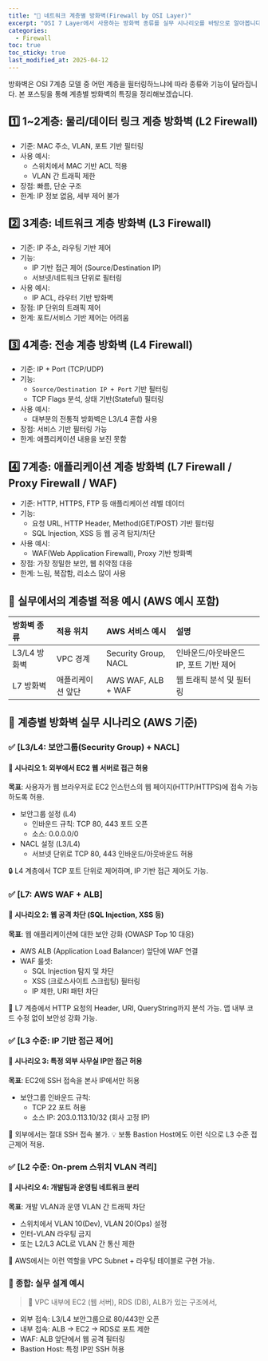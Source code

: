 ```yaml
---
title: "🔐 네트워크 계층별 방화벽(Firewall by OSI Layer)"
excerpt: "OSI 7 Layer에서 사용하는 방화벽 종류를 실무 시나리오를 바탕으로 알아봅니다."
categories:
  - Firewall
toc: true
toc_sticky: true
last_modified_at: 2025-04-12
---
```


방화벽은 OSI 7계층 모델 중 어떤 계층을 필터링하느냐에 따라 종류와 기능이 달라집니다. 
본 포스팅을 통해 계층별 방화벽의 특징을 정리해보겠습니다.

## 1️⃣ 1~2계층: 물리/데이터 링크 계층 방화벽 (L2 Firewall)
- 기준: MAC 주소, VLAN, 포트 기반 필터링
- 사용 예시:
  - 스위치에서 MAC 기반 ACL 적용
  - VLAN 간 트래픽 제한
- 장점: 빠름, 단순 구조
- 한계: IP 정보 없음, 세부 제어 불가

## 2️⃣ 3계층: 네트워크 계층 방화벽 (L3 Firewall)
- 기준: IP 주소, 라우팅 기반 제어
- 기능:
  - IP 기반 접근 제어 (Source/Destination IP)
  - 서브넷/네트워크 단위로 필터링
- 사용 예시:
  - IP ACL, 라우터 기반 방화벽
- 장점: IP 단위의 트래픽 제어
- 한계: 포트/서비스 기반 제어는 어려움

## 3️⃣ 4계층: 전송 계층 방화벽 (L4 Firewall)
- 기준: IP + Port (TCP/UDP)
- 기능:
  - `Source/Destination IP + Port` 기반 필터링
  - TCP Flags 분석, 상태 기반(Stateful) 필터링
- 사용 예시:
  - 대부분의 전통적 방화벽은 L3/L4 혼합 사용
- 장점: 서비스 기반 필터링 가능
- 한계: 애플리케이션 내용을 보진 못함

## 4️⃣ 7계층: 애플리케이션 계층 방화벽 (L7 Firewall / Proxy Firewall / WAF)
- 기준: HTTP, HTTPS, FTP 등 애플리케이션 레벨 데이터
- 기능:
  - 요청 URL, HTTP Header, Method(GET/POST) 기반 필터링
  - SQL Injection, XSS 등 웹 공격 탐지/차단
- 사용 예시:
  - WAF(Web Application Firewall), Proxy 기반 방화벽
- 장점: 가장 정밀한 보안, 웹 취약점 대응
- 한계: 느림, 복잡함, 리소스 많이 사용

## 📌 실무에서의 계층별 적용 예시 (AWS 예시 포함)

| 방화벽 종류    | 적용 위치     | AWS 서비스 예시           | 설명                      |
|:----------|:----------|:---------------------|:------------------------|
| L3/L4 방화벽 | VPC 경계    | Security Group, NACL | 인바운드/아웃바운드 IP, 포트 기반 제어 |
| L7 방화벽    | 애플리케이션 앞단 | AWS WAF, ALB + WAF   | 웹 트래픽 분석 및 필터링          |

## 🧩 계층별 방화벽 실무 시나리오 (AWS 기준)

### ✅ [L3/L4: 보안그룹(Security Group) + NACL]

#### 📌 시나리오 1: 외부에서 EC2 웹 서버로 접근 허용

**목표**: 사용자가 웹 브라우저로 EC2 인스턴스의 웹 페이지(HTTP/HTTPS)에 접속 가능하도록 허용.
- 보안그룹 설정 (L4)
  - 인바운드 규칙: TCP 80, 443 포트 오픈
  - 소스: 0.0.0.0/0
- NACL 설정 (L3/L4)
  - 서브넷 단위로 TCP 80, 443 인바운드/아웃바운드 허용

🔒 L4 계층에서 TCP 포트 단위로 제어하며, IP 기반 접근 제어도 가능.

### ✅ [L7: AWS WAF + ALB]

#### 📌 시나리오 2: 웹 공격 차단 (SQL Injection, XSS 등)

**목표**: 웹 애플리케이션에 대한 보안 강화 (OWASP Top 10 대응)
- AWS ALB (Application Load Balancer) 앞단에 WAF 연결
- WAF 룰셋:
  - SQL Injection 탐지 및 차단
  - XSS (크로스사이트 스크립팅) 필터링
  - IP 제한, URI 패턴 차단

🔐 L7 계층에서 HTTP 요청의 Header, URI, QueryString까지 분석 가능.
앱 내부 코드 수정 없이 보안성 강화 가능.

### ✅ [L3 수준: IP 기반 접근 제어]
#### 📌 시나리오 3: 특정 외부 사무실 IP만 접근 허용
**목표**: EC2에 SSH 접속을 본사 IP에서만 허용
- 보안그룹 인바운드 규칙:
    - TCP 22 포트 허용
    - 소스 IP: 203.0.113.10/32 (회사 고정 IP)

🚫 외부에서는 절대 SSH 접속 불가.
💡 보통 Bastion Host에도 이런 식으로 L3 수준 접근제어 적용.

### ✅ [L2 수준: On-prem 스위치 VLAN 격리]
#### 📌 시나리오 4: 개발팀과 운영팀 네트워크 분리
**목표**: 개발 VLAN과 운영 VLAN 간 트래픽 차단
- 스위치에서 VLAN 10(Dev), VLAN 20(Ops) 설정
- 인터-VLAN 라우팅 금지
- 또는 L2/L3 ACL로 VLAN 간 통신 제한

📌 AWS에서는 이런 역할을 VPC Subnet + 라우팅 테이블로 구현 가능.

### 🔄 종합: 실무 설계 예시
> 🧱 VPC 내부에 EC2 (웹 서버), RDS (DB), ALB가 있는 구조에서,

- 외부 접속: L3/L4 보안그룹으로 80/443만 오픈
- 내부 접속: ALB → EC2 → RDS로 포트 제한
- WAF: ALB 앞단에서 웹 공격 필터링
- Bastion Host: 특정 IP만 SSH 허용